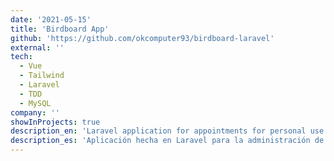 ```yaml
---
date: '2021-05-15'
title: 'Birdboard App'
github: 'https://github.com/okcomputer93/birdboard-laravel'
external: ''
tech:
  - Vue
  - Tailwind
  - Laravel
  - TDD
  - MySQL
company: ''
showInProjects: true
description_en: 'Laravel application for appointments for personal use or teams, based on screencast from Laracast, the development was done using Test Driven Development in PHPUnit. Includes some improvements by myself.'
description_es: 'Aplicación hecha en Laravel para la administración de tareas, se realizó en un screencast de Laracast, para su desarrollo utilicé la metodología de Test Driven Development en PHPUnit. Incluye algunas mejoras hechas por mí. '
---
```

